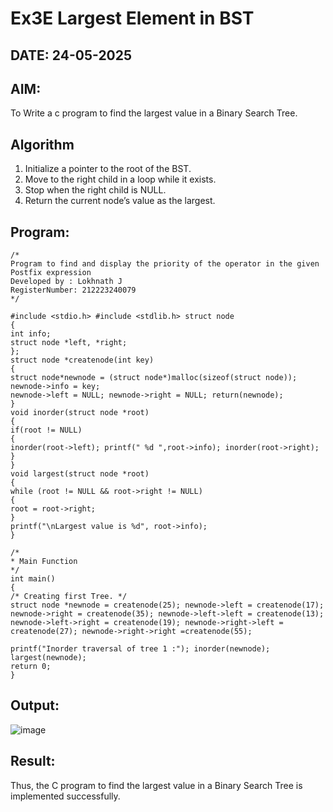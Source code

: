 # Ex3E Largest Element in BST
## DATE: 24-05-2025
## AIM:
To Write a c program to find the largest value in a Binary Search Tree.

## Algorithm
1.	Initialize a pointer to the root of the BST.
2.	Move to the right child in a loop while it exists.
3.	Stop when the right child is NULL.
4.	Return the current node’s value as the largest.

## Program:
```
/*
Program to find and display the priority of the operator in the given Postfix expression
Developed by : Lokhnath J
RegisterNumber: 212223240079
*/

#include <stdio.h> #include <stdlib.h> struct node
{
int info;
struct node *left, *right;
};
struct node *createnode(int key)
{
struct node*newnode = (struct node*)malloc(sizeof(struct node)); newnode->info = key;
newnode->left = NULL; newnode->right = NULL; return(newnode);
}
void inorder(struct node *root)
{
if(root != NULL)
{
inorder(root->left); printf(" %d ",root->info); inorder(root->right);
}
}
void largest(struct node *root)
{
while (root != NULL && root->right != NULL)
{
root = root->right;
}
printf("\nLargest value is %d", root->info);
}
 
/*
* Main Function
*/
int main()
{
/* Creating first Tree. */
struct node *newnode = createnode(25); newnode->left = createnode(17); newnode->right = createnode(35); newnode->left->left = createnode(13); newnode->left->right = createnode(19); newnode->right->left = createnode(27); newnode->right->right =createnode(55);

printf("Inorder traversal of tree 1 :"); inorder(newnode); largest(newnode);
return 0;
}

```

## Output:

![image](https://github.com/user-attachments/assets/a5553ce6-a3b0-4198-be77-881580206f21)



## Result:
Thus, the C program to find the largest value in a Binary Search Tree is implemented successfully.
